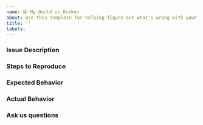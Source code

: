 ```yaml
---
name: 😵 My Build is Broken
about: Use this template for helping figure out what's wrong with your build.
title: ''
labels:
---
```


<!-- NOTE: The MSBuild team receives a lot of issues and we need to prioritize them accordingly. Please understand that we may not get to your issue for some time. -->
<!-- This is a template that helps us provide quicker feedback. Please use any relevant sections and delete anything you don't need. -->

<!--
* Here are some useful links to help you figure out what's wrong.
* Our wiki: https://github.com/microsoft/msbuild/blob/master/documentation/wiki/Home.md
* General Help: https://github.com/microsoft/msbuild/blob/master/documentation/wiki/Something's-wrong-in-my-build.md
* Tips & Tricks: https://github.com/microsoft/msbuild/blob/master/documentation/wiki/MSBuild-Tips-%26-Tricks.md
-->

### Issue Description 
<!--
* Please include a clear and concise description of the problem.
-->

### Steps to Reproduce
<!--
* Include as much of the following if possible:

* A minimal sample project that reproduces the issue.
* Your zipped project.
* IDE / CLI steps to create the project and reproduce the behaviour.
* Your command line invocation
-->

### Expected Behavior
<!--
* Include what you are trying to do, and the expected output or behavior.
-->

### Actual Behavior
<!--
* Include the actual output or behavior.
-->

### Ask us questions
<!--
* We ask that you first browse the above links, as your question may already have been answered.
* Be as detailed as you can with these questions.
-->